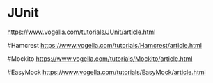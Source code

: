 # JUnit
https://www.vogella.com/tutorials/JUnit/article.html

#Hamcrest
https://www.vogella.com/tutorials/Hamcrest/article.html

#Mockito
https://www.vogella.com/tutorials/Mockito/article.html

#EasyMock
https://www.vogella.com/tutorials/EasyMock/article.html

